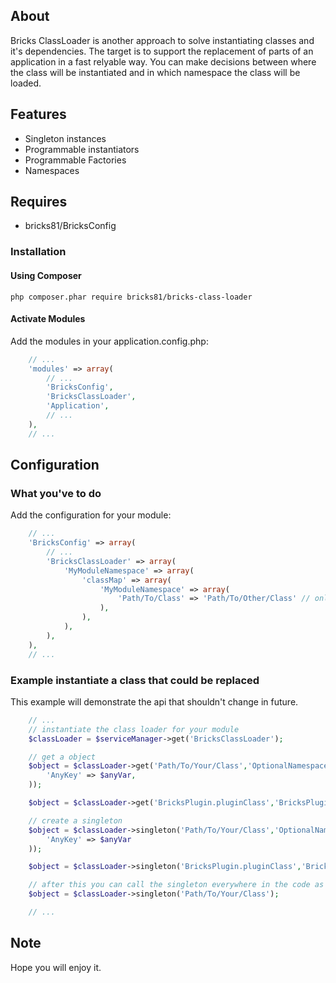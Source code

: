 ## About

Bricks ClassLoader is another approach to solve instantiating classes and it's dependencies. The target is to support the replacement of parts of an application
in a fast relyable way. You can make decisions between where the class will be instantiated and in which namespace the class will be loaded. 

## Features
- Singleton instances
- Programmable instantiators
- Programmable Factories
- Namespaces

## Requires
- bricks81/BricksConfig

### Installation

#### Using Composer

    php composer.phar require bricks81/bricks-class-loader

#### Activate Modules

Add the modules in your application.config.php:

```php
	// ...    
	'modules' => array(
    	// ...
    	'BricksConfig',	
    	'BricksClassLoader',
    	'Application',
    	// ...	
    ),
	// ...
```

## Configuration

### What you've to do

Add the configuration for your module:

```php
	// ...
	'BricksConfig' => array(
		// ...
		'BricksClassLoader' => array(
			'MyModuleNamespace' => array(
				'classMap' => array(
					'MyModuleNamespace' => array(
						'Path/To/Class' => 'Path/To/Other/Class' // only set if needed
					),
				),
			),			
		),
	),	
	// ...
```

### Example instantiate a class that could be replaced

This example will demonstrate the api that shouldn't change in future.

```php
	// ...
	// instantiate the class loader for your module
	$classLoader = $serviceManager->get('BricksClassLoader');

	// get a object
	$object = $classLoader->get('Path/To/Your/Class','OptionalNamespace',array( // the factory parameters
		'AnyKey' => $anyVar,
	));

	$object = $classLoader->get('BricksPlugin.pluginClass','BricksPlugin');

	// create a singleton
	$object = $classLoader->singleton('Path/To/Your/Class','OptionalNamespace',array(
		'AnyKey' => $anyVar
	));

	$object = $classLoader->singleton('BricksPlugin.pluginClass','BricksPlugin');

	// after this you can call the singleton everywhere in the code as follows
	$object = $classLoader->singleton('Path/To/Your/Class');

	// ...
```

## Note

Hope you will enjoy it.